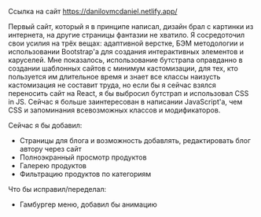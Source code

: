 Ссылка на сайт
https://danilovmcdaniel.netlify.app/

Первый сайт, который я в принципе написал, дизайн брал с картинки из интернета, на другие страницы фантазии не хватило. 
Я сосредоточил свои усилия на трёх вещах: адаптивной верстке, БЭМ методологии и использовании Bootstrap'a для создания интерактивных элементов и каруселей.
Мне показалось, использование бутстрапа оправданно в создании шаблонных сайтов с минимум кастомизации, для тех, кто пользуется им длительное время и знает все
классы наизусть кастомизация не составит труда, но если бы я сейчас взялся переносить сайт на React, я бы выбросил бутстрап и использовал CSS in JS.
Сейчас я больше заинтересован в написании JavaScript'a, чем CSS и запоминания всевозможных классов и модификаторов.

Сейчас я бы добавил:
- Страницы для блога и возможность добавлять, редактировать блог автору через сайт
- Полноэкранный просмотр продуктов
- Галерею продуктов
- Фильтрацию продуктов по категориям

Что бы исправил/переделал:
- Гамбургер меню, добавил бы анимацию
